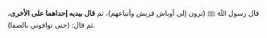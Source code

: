 قال رسول ﷲ ﷺ (ترون إلى أوباش قريش وأتباعهم)، ثم **قال بيديه إحداهما على الأخرى**، ثم قال: (حتى توافوني بالصفا).
